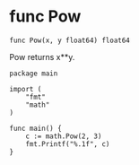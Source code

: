 # func Pow

```
func Pow(x, y float64) float64
```

Pow returns x**y.

```
package main

import (
    "fmt"
    "math"
)

func main() {
    c := math.Pow(2, 3)
    fmt.Printf("%.1f", c)
}
```
